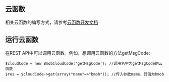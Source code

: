 ## 云函数

相关云函数的编写方式，请参考[云函数开发文档](http://docs.bmob.cn/cloudcode/WEB/a_faststart/doc/index.html)

## 运行云函数

在REST API中可以调用云函数。例如，想调用云函数的方法getMsgCode:

```
$cloudCode = new BmobCloudCode('getMsgCode'); //调用名字为getMsgCode的云函数
$res = $cloudCode->get(array("name"=>"bmob")); //传入参数name，其值为bmob
```

